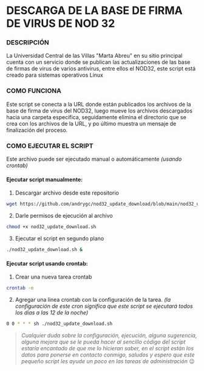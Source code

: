 # DESCARGA DE LA BASE DE FIRMA DE VIRUS DE NOD 32

### DESCRIPCIÓN

La Universidad Central de las Villas "Marta Abreu" en su sitio principal cuenta con un servicio donde se publican las actualizaciones de las base de firmas de virus de varios antivirus, entre ellos el NOD32, este script está creado para sistemas operativos Linux

### COMO FUNCIONA

Este script se conecta a la URL donde están publicados los archivos de la base de firma de virus del NOD32, luego mueve los archivos descargados hacia una carpeta específica, seguidamente elimina el directorio que se crea con los archivos de la URL, y po último muestra un mensaje de finalización del proceso.

### COMO EJECUTAR EL SCRIPT

Este archivo puede ser ejecutado manual o automáticamente *(usando crontab)*

#### Ejecutar script manualmente:
1. Descargar archivo desde este repositorio
```sh
wget https://github.com/andrygc/nod32_update_download/blob/main/nod32_update_download.sh
```
2. Darle permisos de ejecución al archivo
```sh
chmod +x nod32_update_download.sh
```
3. Ejecutar el script en segundo plano
```sh
./nod32_update_download.sh &
```
#### Ejecutar script usando crontab:
1. Crear una nueva tarea crontab
```sh
crontab -e
```
2. Agregar una linea crontab con la configuración de la tarea. *(la configuración de este cron significa que este script se ejecutará todos los días a las 12 de la noche)*
```sh
0 0 * * * sh ./nod32_update_download.sh
```



> *Cualquier duda sobre la configuración, ejecución, alguna sugerencia, alguna mejora que se le pueda hacer al sencillo código del script estaría encantado de que me lo hicieran saber, en el script están los datos para ponerse en contacto conmigo, saludos y espero que este pequeño script les ayude un poco en las tareas de administración* :wink:
